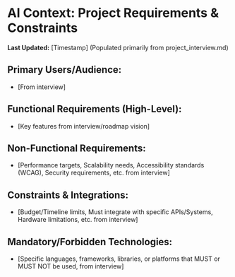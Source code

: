 # AI Context: Project Requirements & Constraints

**Last Updated:** [Timestamp]
(Populated primarily from project_interview.md)

## Primary Users/Audience:
*   [From interview]

## Functional Requirements (High-Level):
*   [Key features from interview/roadmap vision]

## Non-Functional Requirements:
*   [Performance targets, Scalability needs, Accessibility standards (WCAG), Security requirements, etc. from interview]

## Constraints & Integrations:
*   [Budget/Timeline limits, Must integrate with specific APIs/Systems, Hardware limitations, etc. from interview]

## Mandatory/Forbidden Technologies:
*   [Specific languages, frameworks, libraries, or platforms that MUST or MUST NOT be used, from interview]
